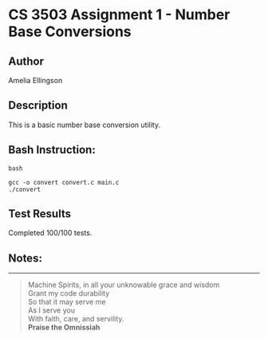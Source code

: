 # CS 3503 Assignment 1 - Number Base Conversions

## Author
Amelia Ellingson

## Description

This is a basic number base conversion utility.

## Bash Instruction:

```
bash

gcc -o convert convert.c main.c
./convert

```

## Test Results

Completed 100/100 tests.


## Notes:
---------------------------------------------------------
>Machine Spirits, in all your unknowable grace and wisdom  
>Grant my code durability   
>So that it may serve me  
>As I serve you  
>With faith, care, and servility.  
>**Praise the Omnissiah**
